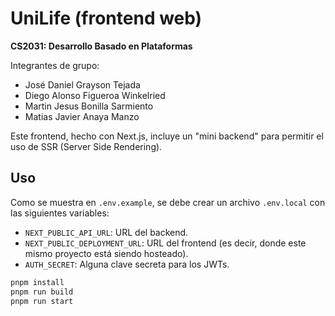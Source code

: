 # UniLife (frontend web)

**CS2031: Desarrollo Basado en Plataformas**

Integrantes de grupo:

- José Daniel Grayson Tejada
- Diego Alonso Figueroa Winkelried
- Martin Jesus Bonilla Sarmiento
- Matias Javier Anaya Manzo

Este frontend, hecho con Next.js, incluye un "mini backend" para permitir el uso de SSR (Server Side Rendering).

## Uso

Como se muestra en `.env.example`, se debe crear un archivo `.env.local` con las siguientes variables:

- `NEXT_PUBLIC_API_URL`: URL del backend.
- `NEXT_PUBLIC_DEPLOYMENT_URL`: URL del frontend (es decir, donde este mismo proyecto está siendo hosteado).
- `AUTH_SECRET`: Alguna clave secreta para los JWTs.

```bash
pnpm install
pnpm run build
pnpm run start
```
